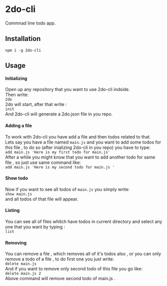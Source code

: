 # 2do-cli
Commnad line todo app.

## Installation
`npm i -g 2do-cli`

## Usage
#### Initializing 
Open up any repository that you want to use 2do-cli indside.   
Then write:  
`2do`  
2do will start, after that write :  
`init`  
And 2do-cli will generate a 2do.json file in you repo.  

#### Adding a file
To work with 2do-cli you have add a file and then todos related to that.   
Lets say you have a file named `main.js` and you want to add some todos for this file , to do so (after inializing 2do-cli in you repo) you have to type:   
`add main.js 'Here is my first todo for main.js' `  
After a while you might know that you want to add another todo for same file , so just use same command like:  
`add main.js 'Here is my second todo for main.js '`  

#### Show todo
Now if you want to see all todos of `main.js` you simply write:    
`show main.js`  
and all todos of that file will appear.  

#### Listing 
You can see all of files whitch have todos in current directory  and select any one that you want by typing :  
`list`

#### Removing
You can remove a file , which removes all of it's todos also , or you can only remove a todo of a file , to do first one you just write:  
`delete main.js`  
And if you want to remove only second todo of this file you go like:  
`delete main.js 2`  
Above command will remove second todo of main.js .  
